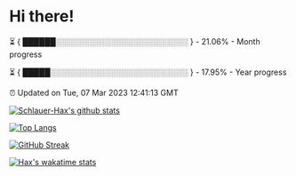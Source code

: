 # Hi there!

⏳ { ██████░░░░░░░░░░░░░░░░░░░░░░░░ } - 21.06% - Month progress

⏳ { █████░░░░░░░░░░░░░░░░░░░░░░░░░ } - 17.95% - Year progress

⏰ Updated on Tue, 07 Mar 2023 12:41:13 GMT


[![Schlauer-Hax's github stats](https://github-readme-stats.vercel.app/api?username=Schlauer-Hax&show_icons=true&theme=dark&count_private=true)](https://github.com/Schlauer-Hax)


[![Top Langs](https://github-readme-stats.vercel.app/api/top-langs/?username=Schlauer-Hax&layout=compact&theme=dark)](https://github.com/Schlauer-Hax?tab=repositories)

[![GitHub Streak](https://streak-stats.demolab.com?user=Schlauer-Hax&theme=dark)](https://git.io/streak-stats)

[![Hax's wakatime stats](https://github-readme-stats.vercel.app/api/wakatime?username=Hax&theme=dark)](https://wakatime.com/@Hax)


